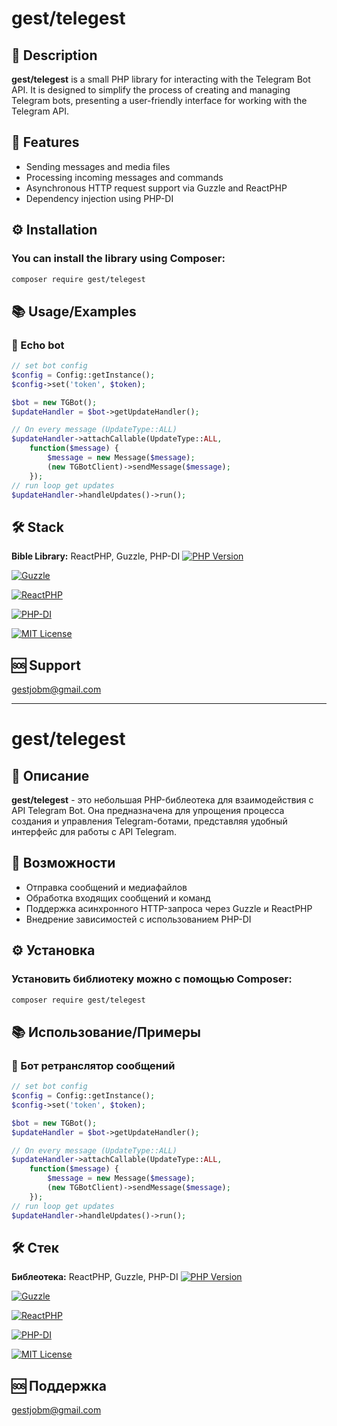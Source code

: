 # gest/telegest

## 📖 Description

**gest/telegest** is a small PHP library for interacting with the Telegram Bot API. It is designed to simplify the process of creating and managing Telegram bots, presenting a user-friendly interface for working with the Telegram API.

## 🚀 Features
- Sending messages and media files
- Processing incoming messages and commands
- Asynchronous HTTP request support via Guzzle and ReactPHP
- Dependency injection using PHP-DI

## ⚙️ Installation 

### You can install the library using Composer:

```bash
composer require gest/telegest
```


## 📚 Usage/Examples
### 🤖 Echo bot
```php
// set bot config
$config = Config::getInstance();
$config->set('token', $token);

$bot = new TGBot();
$updateHandler = $bot->getUpdateHandler();

// On every message (UpdateType::ALL)
$updateHandler->attachCallable(UpdateType::ALL, 
    function($message) {
        $message = new Message($message);
        (new TGBotClient)->sendMessage($message);
    });
// run loop get updates
$updateHandler->handleUpdates()->run();
```


## 🛠️ Stack

**Bible Library:** ReactPHP, Guzzle, PHP-DI
[![PHP Version](https://img.shields.io/badge/php-%3E%3D%208.3-blue.svg)](https://www.php.net/releases/8_3.php)

[![Guzzle](https://img.shields.io/badge/guzzle-%5E7.8-green.svg)](https://github.com/guzzle/guzzle)

[![ReactPHP](https://img.shields.io/badge/reactphp-%5E0.4.3-lightgrey.svg)](https://reactphp.org/)

[![PHP-DI](https://img.shields.io/badge/php--di-%5E7.0-orange.svg)](https://php-di.org/)

[![MIT License](https://img.shields.io/badge/License-MIT-green.svg)](https://choosealicense.com/licenses/mit/)

## 🆘 Support

 gestjobm@gmail.com

---

# gest/telegest

## 📖 Описание

**gest/telegest** - это небольшая PHP-библеотека для взаимодействия с API Telegram Bot. Она предназначена для упрощения процесса создания и управления Telegram-ботами, представляя удобный интерфейс для работы с API Telegram.

## 🚀 Возможности
- Отправка сообщений и медиафайлов
- Обработка входящих сообщений и команд
- Поддержка асинхронного HTTP-запроса через Guzzle и ReactPHP
- Внедрение зависимостей с использованием PHP-DI

## ⚙️ Установка 

### Установить библиотеку можно с помощью Composer:

```bash
composer require gest/telegest
```


## 📚 Использование/Примеры
### 🤖 Бот ретранслятор сообщений
```php
// set bot config
$config = Config::getInstance();
$config->set('token', $token);

$bot = new TGBot();
$updateHandler = $bot->getUpdateHandler();

// On every message (UpdateType::ALL)
$updateHandler->attachCallable(UpdateType::ALL, 
    function($message) {
        $message = new Message($message);
        (new TGBotClient)->sendMessage($message);
    });
// run loop get updates
$updateHandler->handleUpdates()->run();
```


## 🛠️ Стек

**Библеотека:** ReactPHP, Guzzle, PHP-DI
[![PHP Version](https://img.shields.io/badge/php-%3E%3D%208.3-blue.svg)](https://www.php.net/releases/8_3.php)

[![Guzzle](https://img.shields.io/badge/guzzle-%5E7.8-green.svg)](https://github.com/guzzle/guzzle)

[![ReactPHP](https://img.shields.io/badge/reactphp-%5E0.4.3-lightgrey.svg)](https://reactphp.org/)

[![PHP-DI](https://img.shields.io/badge/php--di-%5E7.0-orange.svg)](https://php-di.org/)

[![MIT License](https://img.shields.io/badge/License-MIT-green.svg)](https://choosealicense.com/licenses/mit/)

## 🆘 Поддержка

 gestjobm@gmail.com
